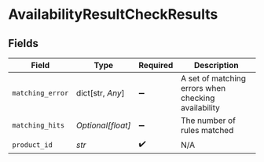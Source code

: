 # AvailabilityResultCheckResults


## Fields

| Field                                               | Type                                                | Required                                            | Description                                         |
| --------------------------------------------------- | --------------------------------------------------- | --------------------------------------------------- | --------------------------------------------------- |
| `matching_error`                                    | dict[str, *Any*]                                    | :heavy_minus_sign:                                  | A set of matching errors when checking availability |
| `matching_hits`                                     | *Optional[float]*                                   | :heavy_minus_sign:                                  | The number of rules matched                         |
| `product_id`                                        | *str*                                               | :heavy_check_mark:                                  | N/A                                                 |